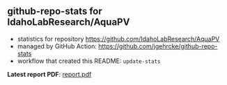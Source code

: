 ## github-repo-stats for IdahoLabResearch/AquaPV

- statistics for repository https://github.com/IdahoLabResearch/AquaPV
- managed by GitHub Action: https://github.com/jgehrcke/github-repo-stats
- workflow that created this README: `update-stats`

**Latest report PDF**: [report.pdf](https://github.com/idaholab/repository-statistics/raw/main/IdahoLabResearch/AquaPV/latest-report/report.pdf)

